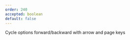 ```yaml
---
order: 240
accepted: boolean
default: false
---
```

Cycle options forward/backward with arrow and page keys
